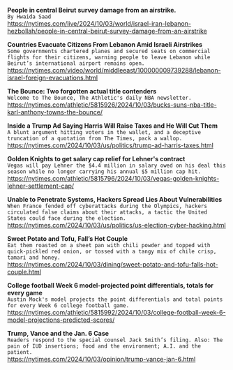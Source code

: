 **People in central Beirut survey damage from an airstrike.**\
`By Hwaida Saad`\
https://nytimes.com/live/2024/10/03/world/israel-iran-lebanon-hezbollah/people-in-central-beirut-survey-damage-from-an-airstrike

**Countries Evacuate Citizens From Lebanon Amid Israeli Airstrikes**\
`Some governments chartered planes and secured seats on commercial flights for their citizens, warning people to leave Lebanon while Beirut’s international airport remains open.`\
https://nytimes.com/video/world/middleeast/100000009739288/lebanon-israel-foreign-evacuations.html

**The Bounce: Two forgotten actual title contenders**\
`Welcome to The Bounce, The Athletic's daily NBA newsletter.`\
https://nytimes.com/athletic/5815926/2024/10/03/bucks-suns-nba-title-karl-anthony-towns-the-bounce/

**Inside a Trump Ad Saying Harris Will Raise Taxes and He Will Cut Them**\
`A blunt argument hitting voters in the wallet, and a deceptive truncation of a quotation from The Times, pack a wallop.`\
https://nytimes.com/2024/10/03/us/politics/trump-ad-harris-taxes.html

**Golden Knights to get salary cap relief for Lehner's contract**\
`Vegas will pay Lehner the $4.4 million in salary owed on his deal this season while no longer carrying his annual $5 million cap hit.`\
https://nytimes.com/athletic/5815796/2024/10/03/vegas-golden-knights-lehner-settlement-cap/

**Unable to Penetrate Systems, Hackers Spread Lies About Vulnerabilities**\
`When France fended off cyberattacks during the Olympics, hackers circulated false claims about their attacks, a tactic the United States could face during the election.`\
https://nytimes.com/2024/10/03/us/politics/us-election-cyber-hacking.html

**Sweet Potato and Tofu, Fall’s Hot Couple**\
`Eat them roasted on a sheet pan with chili powder and topped with quick-pickled red onion, or tossed with a tangy mix of chile crisp, tamari and honey.`\
https://nytimes.com/2024/10/03/dining/sweet-potato-and-tofu-falls-hot-couple.html

**College football Week 6 model-projected point differentials, totals for every game**\
`Austin Mock's model projects the point differentials and total points for every Week 6 college football game.`\
https://nytimes.com/athletic/5815992/2024/10/03/college-football-week-6-model-projections-predicted-scores/

**Trump, Vance and the Jan. 6 Case**\
`Readers respond to the special counsel Jack Smith’s filing. Also: The pain of IUD insertions; food and the environment; A.I. and the patient.`\
https://nytimes.com/2024/10/03/opinion/trump-vance-jan-6.html

